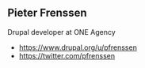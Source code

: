##  Pieter Frenssen

Drupal developer at ONE Agency

* https://www.drupal.org/u/pfrenssen
* https://twitter.com/pfrenssen
